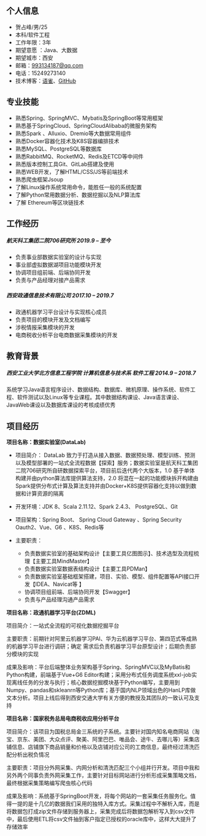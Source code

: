 ## 个人信息

- 贺占峰/男/25
- 本科/软件工程
- 工作年限：3年
- 期望意愿 ：Java、大数据
- 期望城市：西安
- 邮箱：993134187@qq.com
- 电话：15249273140
- 技术博客：[语雀]( https://www.yuque.com/hezhanfeng)、[GitHub](https://github.com/HeZhanfeng/)

## 专业技能

- 熟悉Spring、SpringMVC、Mybatis及SpringBoot等常用框架
- 熟悉基于SpringCloud、SpringCloudAlibaba的微服务架构
- 熟悉Spark 、Alluxio、Dremio等大数据常用组件
- 熟悉Docker容器化技术及K8S容器编排技术
- 熟悉MySQL、PostgreSQL等数据库
- 熟悉RabbitMQ、RocketMQ、Redis及ETCD等中间件
- 熟悉版本控制工具Git、GitLab搭建及使用
- 熟悉WEB开发，了解HTML/CSS/JS等前端技术
- 熟悉爬虫框架Jsoup
- 了解Linux操作系统常用命令，能胜任一般的系统配置
- 了解Python常用数据分析、数据挖掘以及NLP算法库
- 了解 Ethereum等区块链技术

## 工作经历

##### 航天科工集团二院706研究所                                                                                                                       2019.9 – 至今  

* 负责事业部数据实验室的设计与实现
* 事业部虚拟数据湖项目功能模块开发
* 协调项目组前端、后端协同开发
* 负责与产品经理对接产品需求

#####         西安政通信息技术有限公司                                                                                                                    2017.10 – 2019.7  

* 政通机器学习平台设计与实现核心成员
* 负责项目的模块开发及文档编写
* 涉税情报采集模块的开发
* 电商税收分析平台电商数据采集模块的开发

## 教育背景

##### 西安工业大学北方信息工程学院   计算机信息与技术系   软件工程                                                      2014.9 – 2018.7  

系统学习Java语言程序设计、数据结构、数据库、微机原理、操作系统、软件工程、软件测试以及Linux等专业课程。其中数据结构课设、Java语言课设、JavaWeb课设以及数据库课设的考核成绩优秀

## 项目经历

**项目名称：数据实验室(DataLab)**       

* 项目简介： DataLab 致力于打造从接入数据、数据预处理、模型训练、预测以及模型部署的一站式全流程数据【探索】服务；数据实验室是航天科工集团二院706研究所自研数据探索平台，项目前后迭代两个大版本，1.0 基于单体构建并由python算法库提供算法支持，2.0 将混在一起的功能模块拆开构建由Spark提供分布式计算及算法支持并由Docker+K8S提供容器化支持以做到数据和计算资源的隔离

* 开发环境：JDK 8、Scala 2.11.12、Spark 2.4.3、 PostgreSQL、Git

* 项目架构：Spring Boot、 Spring Cloud Gateway 、Spring Security Oauth2、Vue、G6 、K8S、Redis等
* 主要职责：
  * 负责数据实验室的基础架构设计【主要工具亿图图示】、技术选型及流程梳理【主要工具MindMaster】
  * 负责数据实验室数据表结构设计【主要工具PDMan】
  * 负责数据实验室基础框架搭建，项目、实验、模型、组件配置等API接口开发【IDEA、Navicat等 】
  * 协调项目组前端、后端协同开发【Swagger】
  * 负责与产品经理沟通产品需求

**项目名称：政通机器学习平台(ZDML)**

项目简介：一站式全流程的可视化数据挖掘平台

主要职责：前期针对阿里云机器学习PAI、华为云机器学习平台、第四范式等成熟的机器学习平台进行调研；确定             需求后负责机器学习平台原型设计；后期负责部分模块的实现

成果及影响：平台后端整体业务架构基于Spring、SpringMVC以及MyBatis和Python构建，前端基于Vue+G6 Editor构建；采用分布式任务调度系统xxl-job实现离线任务的分发与执行；核心数据挖掘模块基于Python编写，主要用到Numpy、pandas和skleanrn等Python库；基于国内NLP领域出色的HanLP库做文本分析。项目上线后得到西安交通大学有关方便的教授及其团队的一致认可及支持

**项目名称：国家税务总局电商税收应用分析平台**  

项目简介：该项目为国税总局金三系统的子系统。主要针对国内知名电商网站（淘宝、京东、美团、大众点评、聚美、阿里巴巴、唯品会、途牛、去哪儿等）采集店铺信息、店铺旗下商品销量和价格以及店铺对应公司的工商信息，最终经过清洗匹配分析出税负情况

主要职责：项目分外网采集、内网分析和清洗匹配三个小组并行开发。项目中我和另外两个同事负责外网采集工作，主要针对目标网站进行分析形成采集策略文档，最终根据采集策略编写爬虫核心代码

成果及影响：系统基于SpringBoot开发，将每个网站的一套采集任务服务化。值得一提的是十几亿的数据我们采用的独特入库方式。采集过程中不解析入库，而是将数据包打成zip文件存储到服务器上，采集完成后将数据包解析写入到csv文件中，最后使用ETL将csv文件抽到客户指定已授权的oracle库中，这样大大提升了存储效率
